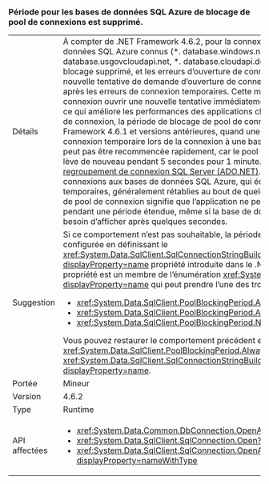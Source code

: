 ### <a name="connection-pool-blocking-period-for-azure-sql-databases-is-removed"></a>Période pour les bases de données SQL Azure de blocage de pool de connexions est supprimé.

|   |   |
|---|---|
|Détails|À compter de .NET Framework 4.6.2, pour la connexion de demandes d’ouverture aux bases de données SQL Azure connus (*. database.windows.net, *. database.chinacloudapi.cn, *. database.usgovcloudapi.net, *. database.cloudapi.de), le pool de connexions est de la période de blocage supprimé, et les erreurs d’ouverture de connexion ne sont pas mises en cache. Chaque nouvelle tentative de demande d’ouverture de connexion se produira presque immédiatement après les erreurs de connexion temporaires. Cette modification permet de la tentative de connexion ouvrir une nouvelle tentative immédiatement pour les bases de données SQL Azure, ce qui améliore les performances des applications cloud-activé. Pour toutes les autres tentatives de connexion, la période de blocage de pool de connexion continue d’être appliquées. Dans .NET Framework 4.6.1 et versions antérieures, quand une application rencontre un échec de connexion temporaire lors de la connexion à une base de données, la tentative de connexion ne peut pas être recommencée rapidement, car le pool de connexions met en cache de l’erreur et lève de nouveau pendant 5 secondes pour 1 minute. Pour plus d’informations, consultez [le regroupement de connexion SQL Server (ADO.NET)](~/docs/framework/data/adonet/sql-server-connection-pooling.md). Ce comportement pose problème pour les connexions aux bases de données SQL Azure, qui échouent souvent avec des erreurs temporaires, généralement rétablies au bout de quelques secondes. La fonctionnalité de blocage de pool de connexion signifie que l’application ne peut pas se connecter à la base de données pendant une période étendue, même si la base de données est disponible et que l’application a besoin d’afficher après quelques secondes.|
|Suggestion|Si ce comportement n’est pas souhaitable, la période de blocage de pool de connexion peut être configurée en définissant le <xref:System.Data.SqlClient.SqlConnectionStringBuilder.PoolBlockingPeriod?displayProperty=name> propriété introduite dans le .NET Framework 4.6.2. La valeur de la propriété est un membre de l’énumération <xref:System.Data.SqlClient.PoolBlockingPeriod?displayProperty=name> qui peut prendre l’une des trois valeurs suivantes :<ul><li><xref:System.Data.SqlClient.PoolBlockingPeriod.AlwaysBlock></li><li><xref:System.Data.SqlClient.PoolBlockingPeriod.Auto></li><li><xref:System.Data.SqlClient.PoolBlockingPeriod.NeverBlock></li></ul>Vous pouvez restaurer le comportement précédent en affectant la valeur <xref:System.Data.SqlClient.PoolBlockingPeriod.AlwaysBlock> à la propriété <xref:System.Data.SqlClient.SqlConnectionStringBuilder.PoolBlockingPeriod?displayProperty=name>.|
|Portée|Mineur|
|Version|4.6.2|
|Type|Runtime|
|API affectées|<ul><li><xref:System.Data.Common.DbConnection.OpenAsync?displayProperty=nameWithType></li><li><xref:System.Data.SqlClient.SqlConnection.Open?displayProperty=nameWithType></li><li><xref:System.Data.SqlClient.SqlConnection.OpenAsync(System.Threading.CancellationToken)?displayProperty=nameWithType></li></ul>|

